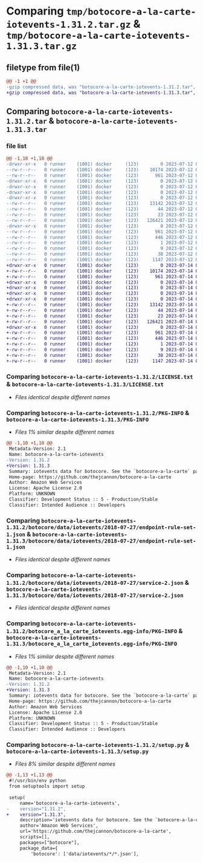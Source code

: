 # Comparing `tmp/botocore-a-la-carte-iotevents-1.31.2.tar.gz` & `tmp/botocore-a-la-carte-iotevents-1.31.3.tar.gz`

## filetype from file(1)

```diff
@@ -1 +1 @@
-gzip compressed data, was "botocore-a-la-carte-iotevents-1.31.2.tar", last modified: Wed Jul 12 01:44:36 2023, max compression
+gzip compressed data, was "botocore-a-la-carte-iotevents-1.31.3.tar", last modified: Fri Jul 14 01:46:13 2023, max compression
```

## Comparing `botocore-a-la-carte-iotevents-1.31.2.tar` & `botocore-a-la-carte-iotevents-1.31.3.tar`

### file list

```diff
@@ -1,18 +1,18 @@
-drwxr-xr-x   0 runner    (1001) docker     (123)        0 2023-07-12 01:44:36.111244 botocore-a-la-carte-iotevents-1.31.2/
--rw-r--r--   0 runner    (1001) docker     (123)    10174 2023-07-12 01:44:35.000000 botocore-a-la-carte-iotevents-1.31.2/LICENSE.txt
--rw-r--r--   0 runner    (1001) docker     (123)      961 2023-07-12 01:44:36.111244 botocore-a-la-carte-iotevents-1.31.2/PKG-INFO
-drwxr-xr-x   0 runner    (1001) docker     (123)        0 2023-07-12 01:44:36.111244 botocore-a-la-carte-iotevents-1.31.2/botocore/
-drwxr-xr-x   0 runner    (1001) docker     (123)        0 2023-07-12 01:44:36.111244 botocore-a-la-carte-iotevents-1.31.2/botocore/data/
-drwxr-xr-x   0 runner    (1001) docker     (123)        0 2023-07-12 01:44:36.111244 botocore-a-la-carte-iotevents-1.31.2/botocore/data/iotevents/
-drwxr-xr-x   0 runner    (1001) docker     (123)        0 2023-07-12 01:44:36.111244 botocore-a-la-carte-iotevents-1.31.2/botocore/data/iotevents/2018-07-27/
--rw-r--r--   0 runner    (1001) docker     (123)    13142 2023-07-12 01:44:12.000000 botocore-a-la-carte-iotevents-1.31.2/botocore/data/iotevents/2018-07-27/endpoint-rule-set-1.json
--rw-r--r--   0 runner    (1001) docker     (123)       44 2023-07-12 01:44:12.000000 botocore-a-la-carte-iotevents-1.31.2/botocore/data/iotevents/2018-07-27/examples-1.json
--rw-r--r--   0 runner    (1001) docker     (123)       23 2023-07-12 01:44:12.000000 botocore-a-la-carte-iotevents-1.31.2/botocore/data/iotevents/2018-07-27/paginators-1.json
--rw-r--r--   0 runner    (1001) docker     (123)   126421 2023-07-12 01:44:12.000000 botocore-a-la-carte-iotevents-1.31.2/botocore/data/iotevents/2018-07-27/service-2.json
-drwxr-xr-x   0 runner    (1001) docker     (123)        0 2023-07-12 01:44:36.111244 botocore-a-la-carte-iotevents-1.31.2/botocore_a_la_carte_iotevents.egg-info/
--rw-r--r--   0 runner    (1001) docker     (123)      961 2023-07-12 01:44:36.000000 botocore-a-la-carte-iotevents-1.31.2/botocore_a_la_carte_iotevents.egg-info/PKG-INFO
--rw-r--r--   0 runner    (1001) docker     (123)      446 2023-07-12 01:44:36.000000 botocore-a-la-carte-iotevents-1.31.2/botocore_a_la_carte_iotevents.egg-info/SOURCES.txt
--rw-r--r--   0 runner    (1001) docker     (123)        1 2023-07-12 01:44:36.000000 botocore-a-la-carte-iotevents-1.31.2/botocore_a_la_carte_iotevents.egg-info/dependency_links.txt
--rw-r--r--   0 runner    (1001) docker     (123)        9 2023-07-12 01:44:36.000000 botocore-a-la-carte-iotevents-1.31.2/botocore_a_la_carte_iotevents.egg-info/top_level.txt
--rw-r--r--   0 runner    (1001) docker     (123)       38 2023-07-12 01:44:36.111244 botocore-a-la-carte-iotevents-1.31.2/setup.cfg
--rw-r--r--   0 runner    (1001) docker     (123)     1147 2023-07-12 01:44:35.000000 botocore-a-la-carte-iotevents-1.31.2/setup.py
+drwxr-xr-x   0 runner    (1001) docker     (123)        0 2023-07-14 01:46:13.522695 botocore-a-la-carte-iotevents-1.31.3/
+-rw-r--r--   0 runner    (1001) docker     (123)    10174 2023-07-14 01:46:13.000000 botocore-a-la-carte-iotevents-1.31.3/LICENSE.txt
+-rw-r--r--   0 runner    (1001) docker     (123)      961 2023-07-14 01:46:13.522695 botocore-a-la-carte-iotevents-1.31.3/PKG-INFO
+drwxr-xr-x   0 runner    (1001) docker     (123)        0 2023-07-14 01:46:13.522695 botocore-a-la-carte-iotevents-1.31.3/botocore/
+drwxr-xr-x   0 runner    (1001) docker     (123)        0 2023-07-14 01:46:13.522695 botocore-a-la-carte-iotevents-1.31.3/botocore/data/
+drwxr-xr-x   0 runner    (1001) docker     (123)        0 2023-07-14 01:46:13.522695 botocore-a-la-carte-iotevents-1.31.3/botocore/data/iotevents/
+drwxr-xr-x   0 runner    (1001) docker     (123)        0 2023-07-14 01:46:13.522695 botocore-a-la-carte-iotevents-1.31.3/botocore/data/iotevents/2018-07-27/
+-rw-r--r--   0 runner    (1001) docker     (123)    13142 2023-07-14 01:45:45.000000 botocore-a-la-carte-iotevents-1.31.3/botocore/data/iotevents/2018-07-27/endpoint-rule-set-1.json
+-rw-r--r--   0 runner    (1001) docker     (123)       44 2023-07-14 01:45:45.000000 botocore-a-la-carte-iotevents-1.31.3/botocore/data/iotevents/2018-07-27/examples-1.json
+-rw-r--r--   0 runner    (1001) docker     (123)       23 2023-07-14 01:45:45.000000 botocore-a-la-carte-iotevents-1.31.3/botocore/data/iotevents/2018-07-27/paginators-1.json
+-rw-r--r--   0 runner    (1001) docker     (123)   126421 2023-07-14 01:45:45.000000 botocore-a-la-carte-iotevents-1.31.3/botocore/data/iotevents/2018-07-27/service-2.json
+drwxr-xr-x   0 runner    (1001) docker     (123)        0 2023-07-14 01:46:13.522695 botocore-a-la-carte-iotevents-1.31.3/botocore_a_la_carte_iotevents.egg-info/
+-rw-r--r--   0 runner    (1001) docker     (123)      961 2023-07-14 01:46:13.000000 botocore-a-la-carte-iotevents-1.31.3/botocore_a_la_carte_iotevents.egg-info/PKG-INFO
+-rw-r--r--   0 runner    (1001) docker     (123)      446 2023-07-14 01:46:13.000000 botocore-a-la-carte-iotevents-1.31.3/botocore_a_la_carte_iotevents.egg-info/SOURCES.txt
+-rw-r--r--   0 runner    (1001) docker     (123)        1 2023-07-14 01:46:13.000000 botocore-a-la-carte-iotevents-1.31.3/botocore_a_la_carte_iotevents.egg-info/dependency_links.txt
+-rw-r--r--   0 runner    (1001) docker     (123)        9 2023-07-14 01:46:13.000000 botocore-a-la-carte-iotevents-1.31.3/botocore_a_la_carte_iotevents.egg-info/top_level.txt
+-rw-r--r--   0 runner    (1001) docker     (123)       38 2023-07-14 01:46:13.522695 botocore-a-la-carte-iotevents-1.31.3/setup.cfg
+-rw-r--r--   0 runner    (1001) docker     (123)     1147 2023-07-14 01:46:13.000000 botocore-a-la-carte-iotevents-1.31.3/setup.py
```

### Comparing `botocore-a-la-carte-iotevents-1.31.2/LICENSE.txt` & `botocore-a-la-carte-iotevents-1.31.3/LICENSE.txt`

 * *Files identical despite different names*

### Comparing `botocore-a-la-carte-iotevents-1.31.2/PKG-INFO` & `botocore-a-la-carte-iotevents-1.31.3/PKG-INFO`

 * *Files 1% similar despite different names*

```diff
@@ -1,10 +1,10 @@
 Metadata-Version: 2.1
 Name: botocore-a-la-carte-iotevents
-Version: 1.31.2
+Version: 1.31.3
 Summary: iotevents data for botocore. See the `botocore-a-la-carte` package for more info.
 Home-page: https://github.com/thejcannon/botocore-a-la-carte
 Author: Amazon Web Services
 License: Apache License 2.0
 Platform: UNKNOWN
 Classifier: Development Status :: 5 - Production/Stable
 Classifier: Intended Audience :: Developers
```

### Comparing `botocore-a-la-carte-iotevents-1.31.2/botocore/data/iotevents/2018-07-27/endpoint-rule-set-1.json` & `botocore-a-la-carte-iotevents-1.31.3/botocore/data/iotevents/2018-07-27/endpoint-rule-set-1.json`

 * *Files identical despite different names*

### Comparing `botocore-a-la-carte-iotevents-1.31.2/botocore/data/iotevents/2018-07-27/service-2.json` & `botocore-a-la-carte-iotevents-1.31.3/botocore/data/iotevents/2018-07-27/service-2.json`

 * *Files identical despite different names*

### Comparing `botocore-a-la-carte-iotevents-1.31.2/botocore_a_la_carte_iotevents.egg-info/PKG-INFO` & `botocore-a-la-carte-iotevents-1.31.3/botocore_a_la_carte_iotevents.egg-info/PKG-INFO`

 * *Files 1% similar despite different names*

```diff
@@ -1,10 +1,10 @@
 Metadata-Version: 2.1
 Name: botocore-a-la-carte-iotevents
-Version: 1.31.2
+Version: 1.31.3
 Summary: iotevents data for botocore. See the `botocore-a-la-carte` package for more info.
 Home-page: https://github.com/thejcannon/botocore-a-la-carte
 Author: Amazon Web Services
 License: Apache License 2.0
 Platform: UNKNOWN
 Classifier: Development Status :: 5 - Production/Stable
 Classifier: Intended Audience :: Developers
```

### Comparing `botocore-a-la-carte-iotevents-1.31.2/setup.py` & `botocore-a-la-carte-iotevents-1.31.3/setup.py`

 * *Files 8% similar despite different names*

```diff
@@ -1,13 +1,13 @@
 #!/usr/bin/env python
 from setuptools import setup
 
 setup(
     name='botocore-a-la-carte-iotevents',
-    version="1.31.2",
+    version="1.31.3",
     description='iotevents data for botocore. See the `botocore-a-la-carte` package for more info.',
     author='Amazon Web Services',
     url='https://github.com/thejcannon/botocore-a-la-carte',
     scripts=[],
     packages=["botocore"],
     package_data={
         'botocore': ['data/iotevents/*/*.json'],
```

